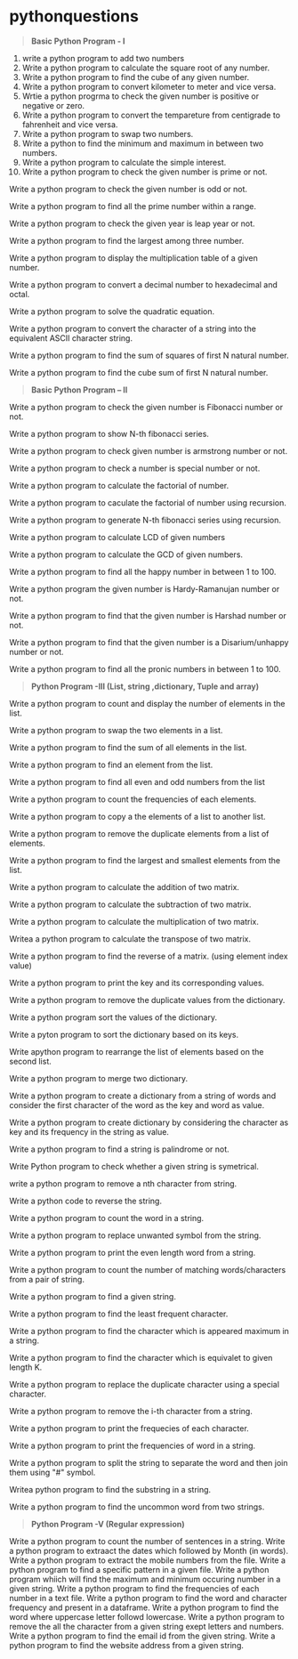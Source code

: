 # pythonquestions

> **Basic Python Program - I**

1. write a python program to add two numbers
2. Write a python program to calculate the square root of any number.
3. Write a python program to find the cube of any given number.
4. Write a python program to convert kilometer to meter and vice versa.
5. Wrtie a python progrma to check the given number is positive or negative or zero.
6. Write a python program to convert the tempareture from centigrade to fahrenheit and vice versa.
7. Write a python program to swap two numbers.
8. Write a python to find the minimum and maximum in between two numbers.
9. Write a python program to calculate the simple interest.
10. Write a python program to check the given number is prime or not.

Write a python program to check the given number is odd or not.

Write a python program to find all the prime number within a range.

Write a python program to check the given year is leap year or not.

Write a python program to find the largest among three number.

Write a python program to display the multiplication table of a given number.

Write a python program to convert a decimal number to hexadecimal and octal.

Write a python program to solve the quadratic equation.

Write a python program to convert the character of a string into the equivalent ASCII character string.

Write a python program to find the sum of squares of first N natural number.

Write a python program to find the cube sum of first N natural number.

> **Basic Python Program – II**

Write a python program to check the given number is Fibonacci number or not.

Write a python program to show N-th fibonacci series.

Write a python program to check given number is armstrong number or not.

Write a python program to check a number is special number or not.

Write a python program to calculate the factorial of number.

Write a python program to caculate the factorial of number using recursion.

Write a python program to generate N-th fibonacci series using recursion.

Write a python program to calculate LCD of given numbers

Write a python program to calculate the GCD of given numbers.

Write a python program to find all the happy number in between 1 to 100.

Write a python program the given number is Hardy-Ramanujan number or not.

Write a python program to find that the given number is Harshad number or not.

Write a python program to find that the given number is a Disarium/unhappy number or not.

Write a python program to find all the pronic numbers in between 1 to 100.


> **Python Program -III (List, string ,dictionary, Tuple and array)**


Write a python program to count and display the number of elements in the list.

Write a python program to swap the two elements in a list.

Write a python program to find the sum of all elements in the list.

Write a python program to find an element from the list.

Write a python program to find all even and odd numbers from the list

Write a python program to count the frequencies of each elements.

Write a python program to copy a the elements of a list to another list.

Write a python program to remove the duplicate elements from a list of elements.

Write a python program to find the largest and smallest elements from the list.

Write a python program to calculate the addition of two matrix.

Write a python program to calculate the subtraction of two matrix.

Write a python program to calculate the multiplication of two matrix.

Writea a python program to calculate the transpose of two matrix.

Write a python program to find the reverse of a matrix. (using element index value)

Write a python program to print the key and its corresponding values.

Write a python program to remove the duplicate values from the dictionary.

Write a python program sort the values of the dictionary.

Write a pyton program to sort the dictionary based on its keys.

Write apython program to rearrange the list of elements based on the second list.

Write a python program to merge two dictionary.

Write a python program to create a dictionary from a string of words and consider the first character of the word as the key and word as value.

Write a python program to create dictionary by considering the character as key and its frequency in the string as value.

Write a python program to find a string is palindrome or not.

Write Python program to check whether a given string is symetrical.

write a python program to remove a nth character from string.

Write a python code to reverse the string.

Write a python program to count the word in a string.

Write a python program to replace unwanted symbol from the string.

Write a python program to print the even length word from a string.

Write a python program to count the number of matching words/characters from a pair of string.

Write a python program to find a given string.

Write a python program to find the least frequent character.

Write a python program to find the character which is appeared maximum in a string.

Write a python program to find the character which is equivalet to given length K.

Write a python program to replace the duplicate character using a special character.

Write a python program to remove the i-th character from a string.

Write a python program to print the frequecies of each character.

Write a python program to print the frequencies of word in a string.

Write a python program to split the string to separate the word and then join them using "#" symbol.

Writea python program to find the substring in a string.

Write a python program to find the uncommon word from two strings.


>**Python Program -V (Regular expression)**

Write a python program to count the number of sentences in a string.
Write a python program to extraact the dates which followed by Month (in words).
Write a python program to extract the mobile numbers from the file.
Write a python program to find a specific pattern in a given file.
Write a python program whiich will find the maximum and minimum occuring number in a given string.
Write a python program to find the frequencies of each number in a text file.
Write a python program to find the word and character frequency and present in a dataframe.
Write a python program to find the word where uppercase letter followd lowercase.
Write a python program to remove the all the character from a given string exept letters and numbers.
Write a python program to find the email id from the given string.
Write a python program to find the website address from a given string.

